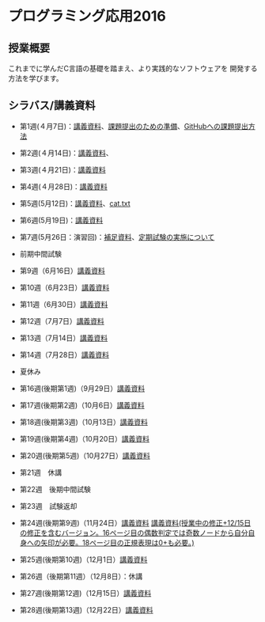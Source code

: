 # プログラミング応用2016

## 授業概要

これまでに学んだC言語の基礎を踏まえ、より実践的なソフトウェアを
開発する方法を学びます。

## シラバス/講義資料

* 第1週(４月7日)：[講義資料](https://www.dropbox.com/s/tt31ep29h483cas/lecture_week1.pdf?dl=0)、[課題提出のための準備](https://www.dropbox.com/s/l28umz7yue6r3uz/send_assignment.pdf?dl=0)、[GitHubへの課題提出方法](https://github.com/NIT-IBARAKI-Applied-Programming/syllabus/raw/master/week2/how2submit.txt)
* 第2週(４月14日)：[講義資料](https://github.com/NIT-IBARAKI-Applied-Programming/syllabus/raw/master/week2/lecture.pdf)、
* 第3週(４月21日)：[講義資料](https://github.com/NIT-IBARAKI-Applied-Programming/syllabus/raw/master/week3/lecture.pdf)
* 第4週(４月28日)：[講義資料](https://github.com/NIT-IBARAKI-Applied-Programming/syllabus/raw/master/week4/lecture.pdf)
* 第5週(5月12日)：[講義資料](https://github.com/NIT-IBARAKI-Applied-Programming/syllabus/raw/master/week5/lecture.pdf)、[cat.txt](https://github.com/NIT-IBARAKI-Applied-Programming/syllabus/raw/master/week5/cat.txt)
* 第6週(5月19日)：[講義資料](https://github.com/NIT-IBARAKI-Applied-Programming/syllabus/raw/master/week6/lecture.pdf)
* 第7週(5月26日：演習回)：[補足資料](https://github.com/NIT-IBARAKI-Applied-Programming/syllabus/raw/master/week7/lecture.pdf)、[定期試験の実施について](https://github.com/NIT-IBARAKI-Applied-Programming/syllabus/raw/master/week7/exam.pdf) 

* 前期中間試験

* 第9週（6月16日）[講義資料](https://github.com/NIT-IBARAKI-Applied-Programming/syllabus/raw/master/week9/lecture.pdf)
* 第10週（6月23日）[講義資料](https://github.com/NIT-IBARAKI-Applied-Programming/syllabus/raw/master/week10/lecture.pdf)
* 第11週（6月30日）[講義資料](https://github.com/NIT-IBARAKI-Applied-Programming/syllabus/raw/master/week11/lecture.pdf)
* 第12週（7月7日）[講義資料](https://github.com/NIT-IBARAKI-Applied-Programming/syllabus/raw/master/week12/lecture.pdf)
* 第13週（7月14日）[講義資料](https://github.com/NIT-IBARAKI-Applied-Programming/syllabus/raw/master/week13/lecture.pdf)
* 第14週（7月28日）[講義資料](https://github.com/NIT-IBARAKI-Applied-Programming/syllabus/raw/master/week14/lecture.pdf)

* 夏休み

* 第16週(後期第1週)（9月29日）[講義資料](https://github.com/NIT-IBARAKI-Applied-Programming/syllabus/raw/master/week16/lecture.pdf)
* 第17週(後期第2週)（10月6日）[講義資料](https://github.com/NIT-IBARAKI-Applied-Programming/syllabus/raw/master/week17/lecture.pdf)
* 第18週(後期第3週)（10月13日）[講義資料](https://github.com/NIT-IBARAKI-Applied-Programming/syllabus/raw/master/week18/lecture.pdf)
* 第19週(後期第4週)（10月20日）[講義資料](https://github.com/NIT-IBARAKI-Applied-Programming/syllabus/raw/master/week19/lecture.pdf)
* 第20週(後期第5週)（10月27日）[講義資料](https://github.com/NIT-IBARAKI-Applied-Programming/syllabus/raw/master/week20/lecture.pdf)
* 第21週　休講
* 第22週　後期中間試験
* 第23週　試験返却
* 第24週(後期第9週)（11月24日）[講義資料](https://github.com/NIT-IBARAKI-Applied-Programming/syllabus/raw/master/week24/lecture.pdf) [講義資料(授業中の修正+12/15日の修正を含むバージョン。16ページ目の偶数判定では奇数ノードから自分自身への矢印が必要。18ページ目の正規表現は0+も必要。)](https://github.com/NIT-IBARAKI-Applied-Programming/syllabus/raw/master/week24/lecture_modify2.pdf) 
* 第25週(後期第10週)（12月1日）[講義資料](https://github.com/NIT-IBARAKI-Applied-Programming/syllabus/raw/master/week25/lecture.pdf)
* 第26週（後期第11週）（12月8日）：休講
* 第27週(後期第12週)（12月15日）[講義資料](https://github.com/NIT-IBARAKI-Applied-Programming/syllabus/raw/master/week27/lecture.pdf)
* 第28週(後期第13週)（12月22日）[講義資料](https://github.com/NIT-IBARAKI-Applied-Programming/syllabus/raw/master/week28/lecture.pdf)

